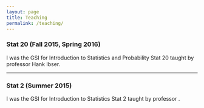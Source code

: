 ```yaml
---
layout: page
title: Teaching
permalink: /teaching/
---
```



### Stat 20 (Fall 2015, Spring 2016)
I was the GSI for Introduction to Statistics and Probability Stat 20 taught by professor Hank Ibser.

---

### Stat 2 (Summer 2015)
I was the GSI for Introduction to Statistics Stat 2 taught by professor .
<!-- I taught the morning 10am-11am recitation at 136 Barrows.
My Office Hour was on Wednesdays 11-12 at 1062 Evans . -->
